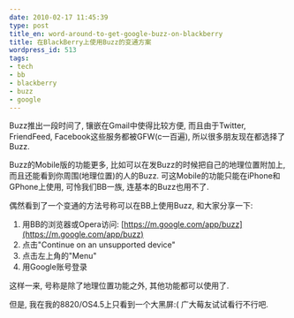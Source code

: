 ```yaml
---
date: 2010-02-17 11:45:39
type: post
title_en: word-around-to-get-google-buzz-on-blackberry
title: 在BlackBerry上使用Buzz的变通方案
wordpress_id: 513
tags:
- tech
- bb
- blackberry
- buzz
- google
---
```


Buzz推出一段时间了, 镶嵌在Gmail中使得比较方便, 而且由于Twitter, FriendFeed, Facebook这些服务都被GFW(c一百遍), 所以很多朋友现在都选择了Buzz.

Buzz的Mobile版的功能更多, 比如可以在发Buzz的时候把自己的地理位置附加上, 而且还能看到你周围(地理位置)的人的Buzz. 可这Mobile的功能只能在iPhone和GPhone上使用, 可怜我们BB一族, 连基本的Buzz也用不了.

偶然看到了一个变通的方法号称可以在BB上使用Buzz, 和大家分享一下:

1. 用BB的浏览器或Opera访问: [https://m.google.com/app/buzz](https://m.google.com/app/buzz)
2. 点击"Continue on an unsupported device"
3. 点击左上角的"Menu"
4. 用Google账号登录

这样一来, 号称是除了地理位置功能之外, 其他功能都可以使用了.

但是, 我在我的8820/OS4.5上只看到一个大黑屏:( 广大莓友试试看行不行吧.
